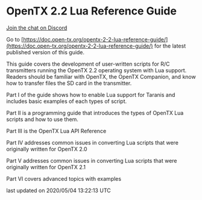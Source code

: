 # OpenTX 2.2 Lua Reference Guide

[Join the chat on Discord](https://discord.gg/CZCwVx2)

Go to [https://doc.open-tx.org/opentx-2-2-lua-reference-guide/](https://doc.open-tx.org/opentx-2-2-lua-reference-guide/) for the latest published version of this guide.

This guide covers the development of user-written scripts for R/C transmitters running the OpenTX 2.2 operating system with Lua support. Readers should be familiar with OpenTX, the OpenTX Companion, and know how to transfer files the SD card in the transmitter.

Part I of the guide shows how to enable Lua support for Taranis and includes basic examples of each types of script.

Part II is a programming guide that introduces the types of OpenTX Lua scripts and how to use them.

Part III is the OpenTX Lua API Reference

Part IV addresses common issues in converting Lua scripts that were originally written for OpenTX 2.0

Part V addresses common issues in converting Lua scripts that were originally written for OpenTX 2.1

Part VI covers advanced topics with examples

last updated on 2020/05/04 13:22:13 UTC


